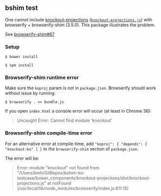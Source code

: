 bshim test
------

One cannot include
[knockout-projections](https://github.com/stevesanderson/knockout-projections)
([`knockout-projections.js`](https://github.com/SteveSanderson/knockout-projections/blob/master/dist/knockout-projections.js))
with browserify + browserify-shim (3.5.0). This package illustrates the problem.

See [browserify-shim#67](https://github.com/thlorenz/browserify-shim/issues/67)

### Setup

`$ bower install`

`$ npm install`

### Browserify-shim runtime error

Make sure the `koproj` param is not in `package.json`. Browserify should work
without issue by running:

`$ browserify . >> bundle.js`

If you open `index.html` a console error will occur (at least in Chrome 36):

> Uncaught Error: Cannot find module 'knockout'


### Browserify-shim compile-time error

For an alternative error at compile-time, add
`"koproj": { "depends": [ "knockout:ko" ] }`
to the `browserify-shim` section of `package.json`.

The error will be:

> Error: module "knockout" not found from "/Users/bmh/GitRepos/bshim-ko-testcase/bower_components/knockout-projections/dist/knockout-projections.js"
  at notFound (/usr/local/lib/node_modules/browserify/index.js:811:15)
